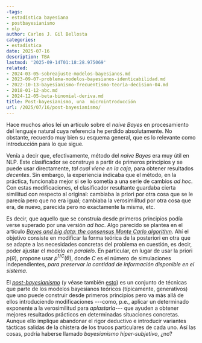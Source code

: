 ```yaml
---
-tags:
- estadística bayesiana
- postbayesianismo
- nlp
author: Carlos J. Gil Bellosta
categories:
- estadística
date: 2025-07-16
description: TBA
lastmod: '2025-09-14T01:18:28.975069'
related:
- 2024-03-05-sobreajuste-modelos-bayesianos.md
- 2023-09-07-problema-modelos-bayesianos-identicabilidad.md
- 2022-10-13-bayesianismo-frecuentismo-teoria-decision-04.md
- 2018-01-12-abc.md
- 2024-12-05-beta-binomial-deriva.md
title: Post-bayesianismo, una  microintroducción
url: /2025/07/16/post-bayesianismo/
---
```


Hace muchos años leí un artículo sobre el _naive Bayes_ en procesamiento del lenguaje natural cuya referencia he perdido absolutamente. No obstante, recuerdo muy bien su esquema general, que es lo relevante como introducción para lo que sigue.

Venía a decir que, efectivamente, método del _naive Bayes_ era muy útil en NLP. Este clasificador se construye a partir de primeros principios y se puede usar directamente, _tal cual viene en la caja_, para obtener resultados _decentes_. Sin embargo, la experiencia indicaba que el método, en la práctica, funcionaba mejor si se lo sometía a una serie de cambios _ad hoc_. Con estas modificaciones, el clasificador resultante guardaba cierta similitud con respecto al original: cambiaba la priori por otra cosa que se le parecía pero que no era igual; cambiaba la verosimilitud por otra cosa que era, de nuevo, parecida pero no exactamente la misma, etc.

Es decir, que aquello que se construía desde primeros principios podía verse superado por una versión _ad hoc_. Algo parecido se plantea en el artículo [_Bayes and big data: the consensus Monte Carlo algorithm_](https://research.google/pubs/bayes-and-big-data-the-consensus-monte-carlo-algorithm/). Ahí el objetivo consiste en modificar la forma teórica de la posteriori en otra que se adapte a las necesidades concretas del problema en cuestión, es decir, poder ajustar el modelo _en paralelo_. En particular, en lugar de usar la priori $p(\theta)$, propone usar $p^{1/C}(\theta)$, donde $C$ es el número de simulaciones independientes, _para preservar la cantidad de información disponible en el sistema_.

El [_post-bayesianismo_](https://postbayes.github.io/seminar/) (y véase también [esto](https://datascienceconfidential.github.io/statistics/r/2025/06/17/post-bayesian.html)) es un conjunto de técnicas que parte de los modelos bayesianos teóricos (típicamente, generativos) que uno puede construir desde primeros principios pero va más allá de ellos introduciendo modificaciones ---como, p.e., aplicar un determinado exponente a la verosimilitud para _aplastarla_--- que ayuden a obtener mejores resultados prácticos en determinadas situaciones concretas. Aunque ello implique abandonar el rigor deductivo e introducir variantes tácticas salidas de la chistera de los trucos particulares de cada uno. Así las cosas, podría haberse llamado _bayesianismo hiper-subjetivo_, ¿no?